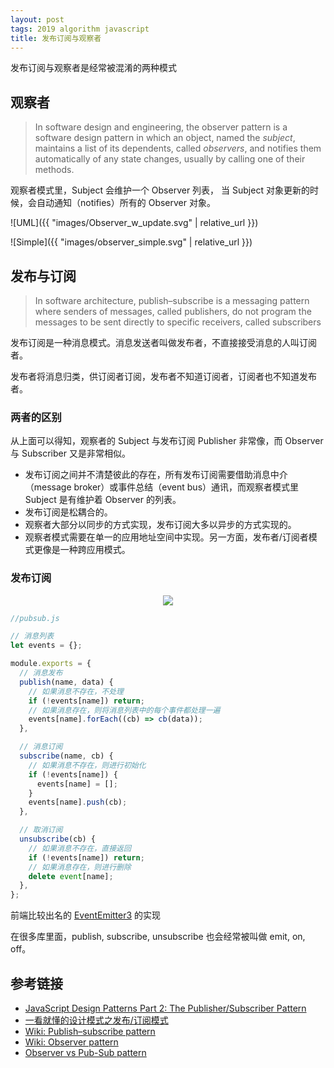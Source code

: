 ```yaml
---
layout: post
tags: 2019 algorithm javascript
title: 发布订阅与观察者
---
```


发布订阅与观察者是经常被混淆的两种模式

## 观察者

> In software design and engineering, the observer pattern is a software design pattern in which an object, named the _subject_, maintains a list of its dependents, called _observers_, and notifies them automatically of any state changes, usually by calling one of their methods.

观察者模式里，Subject 会维护一个 Observer 列表， 当 Subject 对象更新的时候，会自动通知（notifies）所有的 Observer 对象。

![UML]({{ "images/Observer_w_update.svg" | relative_url }})

![Simple]({{ "images/observer_simple.svg" | relative_url }})

## 发布与订阅

> In software architecture, publish–subscribe is a messaging pattern where senders of messages, called publishers, do not program the messages to be sent directly to specific receivers, called subscribers

发布订阅是一种消息模式。消息发送者叫做发布者，不直接接受消息的人叫订阅者。

发布者将消息归类，供订阅者订阅，发布者不知道订阅者，订阅者也不知道发布者。

### 两者的区别

从上面可以得知，观察者的 Subject 与发布订阅 Publisher 非常像，而 Observer 与 Subscriber 又是非常相似。

- 发布订阅之间并不清楚彼此的存在，所有发布订阅需要借助消息中介（message broker）或事件总结（event bus）通讯，而观察者模式里 Subject 是有维护着 Observer 的列表。
- 发布订阅是松耦合的。
- 观察者大部分以同步的方式实现，发布订阅大多以异步的方式实现的。
- 观察者模式需要在单一的应用地址空间中实现。另一方面，发布者/订阅者模式更像是一种跨应用模式。

### 发布订阅

<div align="center">
  <img src="{{ 'images/pub-sub.png' | relative_url }}">
</div>

```js
//pubsub.js

// 消息列表
let events = {};

module.exports = {
  // 消息发布
  publish(name, data) {
    // 如果消息不存在，不处理
    if (!events[name]) return;
    // 如果消息存在，则将消息列表中的每个事件都处理一遍
    events[name].forEach((cb) => cb(data));
  },

  // 消息订阅
  subscribe(name, cb) {
    // 如果消息不存在，则进行初始化
    if (!events[name]) {
      events[name] = [];
    }
    events[name].push(cb);
  },

  // 取消订阅
  unsubscribe(cb) {
    // 如果消息不存在，直接返回
    if (!events[name]) return;
    // 如果消息存在，则进行删除
    delete event[name];
  },
};
```

前端比较出名的 [EventEmitter3](https://github.com/primus/eventemitter3) 的实现

在很多库里面，publish, subscribe, unsubscribe 也会经常被叫做 emit, on, off。

## 参考链接

- [JavaScript Design Patterns Part 2: The Publisher/Subscriber Pattern](https://medium.com/@thebabscraig/javascript-design-patterns-part-2-the-publisher-subscriber-pattern-8fe07e157213)
- [一看就懂的设计模式之发布/订阅模式](https://github.com/shaodahong/dahong/issues/6)
- [Wiki: Publish–subscribe pattern](https://en.wikipedia.org/wiki/Publish%E2%80%93subscribe_pattern)
- [Wiki: Observer pattern](https://en.wikipedia.org/wiki/Observer_pattern)
- [Observer vs Pub-Sub pattern](https://hackernoon.com/observer-vs-pub-sub-pattern-50d3b27f838c)
